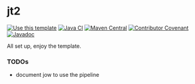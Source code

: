 # jt2

[![Use this template](https://img.shields.io/badge/from-java--library--template-brightgreen?logo=dropbox)](https://github.com/thriving-dev/java-library-template/generate)
[![Java CI](https://github.com/kjoivmasopkpaoksd4/jt2/actions/workflows/1.pipeline.yml/badge.svg)](https://github.com/kjoivmasopkpaoksd4/jt2/actions/workflows/1.pipeline.yml)
[![Maven Central](https://img.shields.io/maven-central/v/org.acme/fancy-library-name.svg)](https://central.sonatype.com/artifact/org.acme/fancy-library-name)
[![Contributor Covenant](https://img.shields.io/badge/Contributor%20Covenant-2.1-4baaaa.svg)](CODE_OF_CONDUCT.md)
[![Javadoc](https://img.shields.io/badge/JavaDoc-Online-green)](https://kjoivmasopkpaoksd4.github.io/jt2/javadoc/current)

All set up, enjoy the template.

### TODOs
- document jow to use the pipeline
